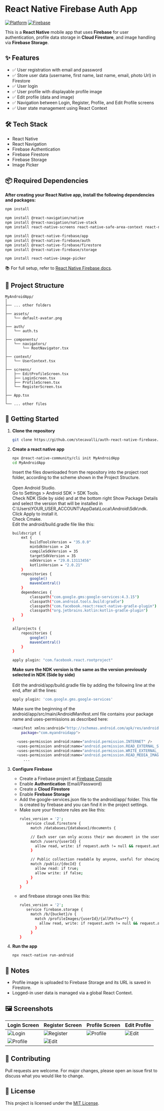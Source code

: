 # React Native Firebase Auth App

[![Platform](https://img.shields.io/badge/platform-React%20Native-blue.svg)](https://reactnative.dev/)
[![Firebase](https://img.shields.io/badge/backend-Firebase-orange.svg)](https://firebase.google.com/)

This is a **React Native** mobile app that uses **Firebase** for user authentication, profile data storage in **Cloud Firestore**, and image handling via **Firebase Storage**.

## ✨ Features

- ✅ User registration with email and password  
- ✅ Store user data (username, first name, last name, email, photo Url) in Firestore  
- ✅ User login  
- ✅ User profile with displayable profile image  
- ✅ Edit profile (data and image)  
- ✅ Navigation between Login, Register, Profile, and Edit Profile screens  
- ✅ User state management using React Context  

## 🛠 Tech Stack

- React Native
- React Navigation
- Firebase Authentication
- Firebase Firestore
- Firebase Storage
- Image Picker

## 📦 Required Dependencies

**After creating your React Native app, install the following dependencies and packages:**

```bash
npm install

npm install @react-navigation/native
npm install @react-navigation/native-stack
npm install react-native-screens react-native-safe-area-context react-native-gesture-handler react-native-reanimated

npm install @react-native-firebase/app
npm install @react-native-firebase/auth
npm install @react-native-firebase/firestore
npm install @react-native-firebase/storage

npm install react-native-image-picker
```

📚 For full setup, refer to [React Native Firebase docs](https://rnfirebase.io/).

## 📁 Project Structure

```
MyAndroidApp/
│
├── ... other folders
│
├── assets/
│   └── default-avatar.png
│
├── auth/
│   └── auth.ts
│
├── components/
│   └── navigators/
│       └── RootNavigator.tsx
│
├── context/
│   └── UserContext.tsx
│
├── screens/
│   ├── EditProfileScreen.tsx
│   ├── LoginScreen.tsx
│   ├── ProfileScreen.tsx
│   └── RegisterScreen.tsx
│
├── App.tsx
│
└── ... other files
```

## 🚀 Getting Started

1. **Clone the repository**
   ```bash
   git clone https://github.com/stecavalli/auth-react-native-firebase.git
   ```
2. **Create a react native app**
   ```bash
   npx @react-native-community/cli init MyAndroidApp
   cd MyAndroidApp
   ```
   Insert the files downloaded from the repository into the project root folder, according to the scheme shown in the Project Structure.<br>
   <br>
   Open Android Studio.<br>
   Go to Settings > Android SDK > SDK Tools.<br>
   Check NDK (Side by side) and at the bottom right Show Package Details and select the version that will be installed in C:\Users\YOUR_USER_ACCOUNT\AppData\Local\Android\Sdk\ndk\.<br>
   Click Apply to install it.<br>
   Check Cmake.<br>
   Edit the android/build.gradle file like this:
   ```bash
   buildscript {
       ext {
           buildToolsVersion = "35.0.0"
           minSdkVersion = 24
           compileSdkVersion = 35
           targetSdkVersion = 35
           ndkVersion = "29.0.13113456"
           kotlinVersion = "2.0.21"
       }
       repositories {
           google()
           mavenCentral()
       }
       dependencies {
	       classpath("com.google.gms:google-services:4.3.15")
           classpath("com.android.tools.build:gradle")
           classpath("com.facebook.react:react-native-gradle-plugin")
           classpath("org.jetbrains.kotlin:kotlin-gradle-plugin")
       }
   }

   allprojects {
       repositories {
           google() 
           mavenCentral()
       }
   }

   apply plugin: "com.facebook.react.rootproject"
   ```
   **Make sure the NDK version is the same as the version previously selected in NDK (Side by side)** <br><br>
   Edit the android/app/build.gradle file by adding the following line at the end, after all the lines:
   ```bash
   apply plugin: 'com.google.gms.google-services'
   ```
   Make sure the beginning of the android/app/src/main/AndroidManifest.xml file contains your package name and uses-permissions as described here:
   ```bash
   <manifest xmlns:android="http://schemas.android.com/apk/res/android" 
       package="com.myandroidapp"> 

     <uses-permission android:name="android.permission.INTERNET" /> 
     <uses-permission android:name="android.permission.READ_EXTERNAL_STORAGE" /> 
     <uses-permission android:name="android.permission.WRITE_EXTERNAL_STORAGE" /> 
     <uses-permission android:name="android.permission.READ_MEDIA_IMAGES" /> 
        ...
   ```

3. **Configure Firebase**
   - Create a Firebase project at [Firebase Console](https://console.firebase.google.com)
   - Enable **Authentication** (Email/Password)
   - Create a **Cloud Firestore**
   - Enable **Firebase Storage**
   - Add the google-services.json file to the android/app/ folder. This file is created by firebase and you can find it in the project settings.
   - Make sure your firestore rules are like this:
     ```bash
     rules_version = '2';
        service cloud.firestore {
          match /databases/{database}/documents {

          // Each user can only access their own document in the users collection
          match /users/{userId} {
            allow read, write: if request.auth != null && request.auth.uid == userId;
          }

          // Public collection readable by anyone, useful for showing non-sensitive information (optional)
          match /public/{docId} {
            allow read: if true;
            allow write: if false;
          }
        }
     }
     ```
   - and firebase storage ones like this:
     ```bash
     rules_version = '2';
        service firebase.storage {
          match /b/{bucket}/o {
            match /profileImages/{userId}/{allPaths=**} {
              allow read, write: if request.auth != null && request.auth.uid == userId;
            }
          }
     }
     ```
4. **Run the app**
   ```bash
   npx react-native run-android
   ```
   
## 🔖 Notes

- Profile image is uploaded to Firebase Storage and its URL is saved in Firestore.
- Logged-in user data is managed via a global React Context.

## 🖼️ Screenshots

| Login Screen | Register Screen | Profile Screen | Edit Profile |
|--------------|-----------------|----------------|---------------|
| ![Login](https://github.com/stecavalli/auth-react-native-firebase/blob/master/login.png) | ![Register](https://github.com/stecavalli/auth-react-native-firebase/blob/master/register.png) | ![Profile](https://github.com/stecavalli/auth-react-native-firebase/blob/master/profile.png) | ![Edit](https://github.com/stecavalli/auth-react-native-firebase/blob/master/edit.png) |
| ![Profile](https://github.com/stecavalli/auth-react-native-firebase/blob/master/edit2.png) | ![Edit](https://github.com/stecavalli/auth-react-native-firebase/blob/master/profile2.png) |

## 🤝 Contributing

Pull requests are welcome. For major changes, please open an issue first to discuss what you would like to change.

## 📝 License

This project is licensed under the [MIT License](https://opensource.org/license/mit).
